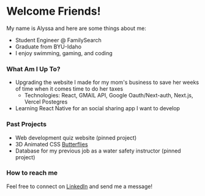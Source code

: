 # Welcome Friends!
My name is Alyssa and here are some things about me:
* Student Engineer @ FamilySearch
* Graduate from BYU-Idaho
* I enjoy swimming, gaming, and coding

### What Am I Up To?
* Upgrading the website I made for my mom's business to save her weeks of time when it comes time to do her taxes
  * Technologies: React, GMAIL API, Google Oauth/Next-auth, Next.js, Vercel Postegres
* Learning React Native for an social sharing app I want to develop

### Past Projects
* Web development quiz website (pinned project)
* 3D Animated CSS [Butterflies](https://codepen.io/al-ku/pen/GReJoKM)
* Database for my previous job as a water safety instructor (pinned project)

### How to reach me
Feel free to connect on [LinkedIn](www.linkedin.com/in/alyssa-k-7a9207206) and send me a message!

<!--
**lyssadk/lyssadk** is a ✨ _special_ ✨ repository because its `README.md` (this file) appears on your GitHub profile.

Here are some ideas to get you started:

- 🔭 I’m currently working on ...
- 🌱 I’m currently learning ...
- 👯 I’m looking to collaborate on ...
- 🤔 I’m looking for help with ...
- 💬 Ask me about ...
- 📫 How to reach me: ...
- 😄 Pronouns: ...
- ⚡ Fun fact: ...
-->
